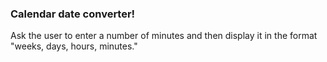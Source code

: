 ### Calendar date converter!

Ask the user to enter a number of minutes and then display it in the
format "weeks, days, hours, minutes."
